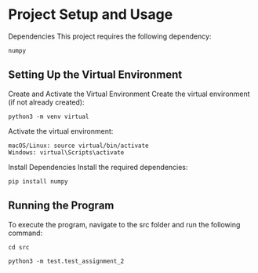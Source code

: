 Project Setup and Usage
=====================================
Dependencies
This project requires the following dependency:

    numpy

Setting Up the Virtual Environment
-----------------------------------------
Create and Activate the Virtual Environment
Create the virtual environment (if not already created):

```python3 -m venv virtual```

Activate the virtual environment:

    macOS/Linux: source virtual/bin/activate
    Windows: virtual\Scripts\activate

Install Dependencies
Install the required dependencies:

```pip install numpy```

Running the Program
-------------------------
To execute the program, navigate to the src folder and run the following command:

```cd src```

```python3 -m test.test_assignment_2```
